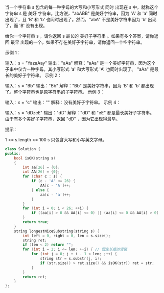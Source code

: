 当一个字符串 s 包含的每一种字母的大写和小写形式 同时 出现在 s 中，就称这个字符串 s 是 美好 字符串。比方说，"abABB" 是美好字符串，因为 'A' 和 'a' 同时出现了，且 'B' 和 'b' 也同时出现了。然而，"abA" 不是美好字符串因为 'b' 出现了，而 'B' 没有出现。

给你一个字符串 s ，请你返回 s 最长的 美好子字符串 。如果有多个答案，请你返回 最早 出现的一个。如果不存在美好子字符串，请你返回一个空字符串。

 

示例 1：

输入：s = "YazaAay"
输出："aAa"
解释："aAa" 是一个美好字符串，因为这个子串中仅含一种字母，其小写形式 'a' 和大写形式 'A' 也同时出现了。
"aAa" 是最长的美好子字符串。
示例 2：

输入：s = "Bb"
输出："Bb"
解释："Bb" 是美好字符串，因为 'B' 和 'b' 都出现了。整个字符串也是原字符串的子字符串。
示例 3：

输入：s = "c"
输出：""
解释：没有美好子字符串。
示例 4：

输入：s = "dDzeE"
输出："dD"
解释："dD" 和 "eE" 都是最长美好子字符串。
由于有多个美好子字符串，返回 "dD" ，因为它出现得最早。


提示：

1 <= s.length <= 100
s 只包含大写和小写英文字母。

```cpp
class Solution {
public:
    bool isOK(string s)
    {
        int aa[26] = {0};
        int AA[26] = {0};
        for (char c : s) {
            if (c - 'A' <= 26) {
                AA[c - 'A']++;
            } else {
                aa[c - 'a']++;
            }
        }
        for (int i = 0; i < 26; ++i) {
            if ((aa[i] > 0 && AA[i] <= 0) || (aa[i] <= 0 && AA[i] > 0)) return false;
        }
        return true;
    }
    string longestNiceSubstring(string s) {
        int left = 0, right = 0, len = s.size();
        string ret;
        if (len < 2) return "";
        for (int i = 2; i <= len; ++i) { // 固定长度的滑窗
            for (int j = 0; j + i - 1 < len; j++) {
                string str = s.substr(j, i);
                if (str.size() > ret.size() && isOK(str)) ret = str;
            }
        }
        return ret;
    }
};
```

